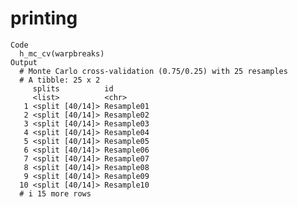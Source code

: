 # printing

    Code
      h_mc_cv(warpbreaks)
    Output
      # Monte Carlo cross-validation (0.75/0.25) with 25 resamples  
      # A tibble: 25 x 2
         splits          id        
         <list>          <chr>     
       1 <split [40/14]> Resample01
       2 <split [40/14]> Resample02
       3 <split [40/14]> Resample03
       4 <split [40/14]> Resample04
       5 <split [40/14]> Resample05
       6 <split [40/14]> Resample06
       7 <split [40/14]> Resample07
       8 <split [40/14]> Resample08
       9 <split [40/14]> Resample09
      10 <split [40/14]> Resample10
      # i 15 more rows

